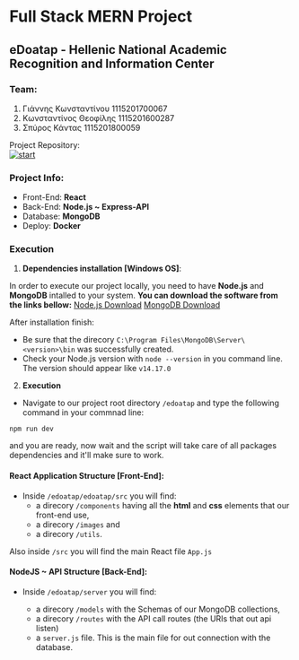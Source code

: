 # Full Stack MERN Project 
## eDoatap - Hellenic National Academic Recognition and Information Center 

### Team:
1. Γιάννης Κωνσταντίνου 1115201700067
2. Κωνσταντίνος Θεοφίλης 1115201600287
3. Σπύρος Κάντας 1115201800059

Project Repository: <br>
[![start](https://img.shields.io/badge/GitHub-100000?style=for-the-badge&logo=github&logoColor=white)](https://github.com/kostantinostheo/e-doatap)


### Project Info:
- Front-End: <b>React</b>
- Back-End: <b>Node.js ~ Express-API</b>
- Database: <b>MongoDB</b>
- Deploy: <b>Docker</b>

### Execution

1. <b>Dependencies installation [Windows OS]</b>:

In order to execute our project locally, you need to have <b>Node.js</b> and <b>MongoDB</b> intalled to your system.
<b>You can download the software from the links bellow:</b>
[Node.js Download](https://nodejs.org/en/download/)
[MongoDB Download](https://docs.mongodb.com/manual/administration/install-community/)

After installation finish: 
- Be sure that the direcory `C:\Program Files\MongoDB\Server\<version>\bin` was successfully created.
- Check your Node.js version with `node --version` in you command line. The version should appear like `v14.17.0`

2. <b>Execution</b>
- Navigate to our project root directory `/edoatap` and type the following command in your commnad line:
```
npm run dev
 ```
and you are ready, now wait and the script will take care of all packages dependencies and it'll make sure to work.

#### React Application Structure [Front-End]:

- Inside `/edoatap/edoatap/src` you will find:
  - a direcory `/components` having all the <b>html</b> and <b>css</b> elements that our front-end use,
  - a direcory `/images` and
  - a direcory `/utils`. <br/>

Also inside `/src` you will find the main React file `App.js`
 
#### NodeJS ~ API Structure [Back-End]:

- Inside `/edoatap/server` you will find:
  - a direcory `/models` with the Schemas of our MongoDB collections,
  - a direcory `/routes` with the API call routes (the URIs that out api listen)
  - a `server.js` file. This is the main file for out connection with the database.
  
  
  <br>